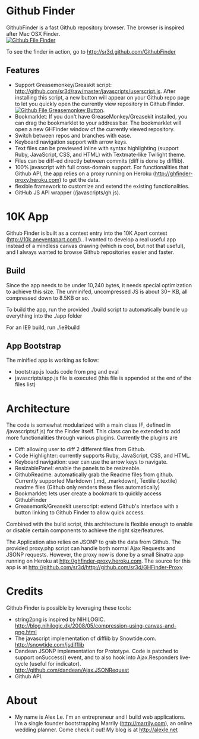 # Github Finder
GithubFinder is a fast Github repository browser.  The browser is inspired after Mac OSX Finder.  
[<img src="http://cl.ly/71ed9c832a74fa7ebb56/content" alt="Github File Finder" />](http://cl.ly/71ed9c832a74fa7ebb56)

To see the finder in action, go to  <http://sr3d.github.com/GithubFinder>


## Features

- Support Greasemonkey/Greaskit script:  <http://github.com/sr3d/raw/master/javascripts/userscript.js>.  After installing this script, a new button will appear on your Github repo page to let you quickly open the currently view repository in Github Finder.
[<img src="http://cl.ly/5452119dcf43ad5bfc31/content" alt="Github File Greasemonkey Button" />](http://github.com/sr3d/raw/master/javascripts/userscript.js).  
- Bookmarklet:  If you don't have GreaseMonkey/Greasekit installed, you can drag the bookmarklet to your address bar.  The bookmarklet will open a new GHFinder window of the currently viewed repository.
- Switch between repos and branches with ease.
- Keyboard navigation support with arrow keys.
- Text files can be previewed inline with syntax highlighting (support Ruby, JavaScript, CSS, and HTML) with Textmate-like Twilight theme.
- Files can be diff-ed directly between commits (diff is done by difflib).
- 100% javascript with full cross-domain support.  For functionalities that Github API, the app relies on a proxy running on Heroku (<http://ghfinder-proxy.heroku.com>) to get the data.
- flexible framework to customize and extend the existing functionalities.
- GitHub JS API wrapper (/javascripts/gh.js).


# 10K App

Github Finder is built as a contest entry into the 10K Apart contest (http://10k.aneventapart.com/)..  I wanted to develop a real useful app instead of a mindless canvas drawing (which is cool, but not that useful), and I always wanted to browse Github repositories easier and faster.

## Build

Since the app needs to be under 10,240 bytes, it needs special optimization to achieve this size.  The unminifed, uncompressed JS is about 30+ KB, all compressed down to 8.5KB or so.  

To build the app, run the provided ./build script to automatically bundle up everything into the ./app folder

For an IE9 build, run ./ie9build

## App Bootstrap

The minified app is working as follow:

- bootstrap.js loads code from png and eval
- javascripts/app.js file is executed (this file is appended at the end of the files list)


# Architecture

The code is somewhat modularized with a main class (F, defined in /javascripts/f.js) for the Finder itself.  This class can be extended to add more functionalities through various plugins.  Currently the plugins are 

- Diff:  allowing user to diff 2 different files from Github.
- Code Highlighter:  currently supports Ruby, JavaScript, CSS, and HTML.
- Keyboard navigation:  user can use the arrow keys to navigate.
- ResizablePanel: enable the panels to be resizeable.
- GithubReadme: automatically grab the Readme files from github.  Currently supported Markdown (.md, .markdown), Textile (.textile) readme files (Github only renders these files automatically)
- Bookmarklet:  lets user create a bookmark to quickly access GithubFinder
- Greasemonk/Greasekit userscript:  extend Github's interface with a button linking to Github Finder to allow quick access. 

Combined with the build script, this architecture is flexible enough to enable or disable certain components to achieve the right size/features.

The Application also relies on JSONP to grab the data from Github.  The provided proxy.php script can handle both normal Ajax Requests and JSONP requests.  However, the proxy now is done by a small Sinatra app running on Heroku at <http://ghfinder-proxy.heroku.com>.  The source for this app is at <http://github.com/sr3d/http://github.com/sr3d/GHFinder-Proxy>


# Credits

Github Finder is possible by leveraging these tools:

- string2png is inspired by NIHILOGIC.  <http://blog.nihilogic.dk/2008/05/compression-using-canvas-and-png.html>
- The javascript implementation of difflib by Snowtide.com.  <http://snowtide.com/jsdifflib>
- Dandean JSONP implementation for Prototype.  Code is patched to support onSuccess() event, and to also hook into Ajax.Responders live-cycle (useful for indicator).  <http://github.com/dandean/Ajax.JSONRequest>
- Github API.


# About

- My name is Alex Le.  I'm an entrepreneur and I build web applications.  I'm a single founder bootstrapping Marrily (<http://marrily.com>), an online wedding planner.  Come check it out!  My blog is at <http://alexle.net>
